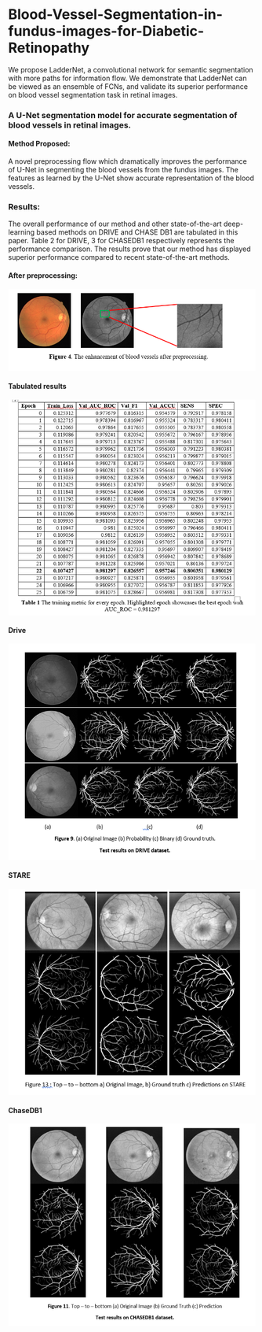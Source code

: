 # Blood-Vessel-Segmentation-in-fundus-images-for-Diabetic-Retinopathy
We propose LadderNet, a convolutional network for semantic segmentation with more paths for information flow. We demonstrate that LadderNet can be viewed as an ensemble of FCNs, and validate its superior performance on blood vessel segmentation task in retinal images.

### A U-Net segmentation model for accurate segmentation of blood vessels in retinal images.
#### Method Proposed: 
A novel preprocessing flow which dramatically improves the performance of U-Net in segmenting the blood vessels from the fundus images. The features as learned by the U-Net show accurate representation of the blood vessels.
### Results: 
The overall performance of our method and other state-of-the-art deep-learning based methods on DRIVE and CHASE DB1 are tabulated in this paper. Table 2 for DRIVE, 3 for CHASEDB1 respectively represents the performance comparison. The results prove that our method has displayed superior performance compared to recent state-of-the-art methods.

#### After preprocessing:

![Pre-processed image](https://github.com/Sowmya-Iyer/Blood-Vessel-Segmentation-in-fundus-images-for-Diabetic-Retinopathy/blob/main/results/PrePorc.PNG)

#### Tabulated results

![results](https://github.com/Sowmya-Iyer/Blood-Vessel-Segmentation-in-fundus-images-for-Diabetic-Retinopathy/blob/main/results/results.PNG)

#### Drive

![](https://github.com/Sowmya-Iyer/Blood-Vessel-Segmentation-in-fundus-images-for-Diabetic-Retinopathy/blob/main/results/drive_result.PNG)

#### STARE

![](https://github.com/Sowmya-Iyer/Blood-Vessel-Segmentation-in-fundus-images-for-Diabetic-Retinopathy/blob/main/results/stare_results.PNG)

#### ChaseDB1

![](https://github.com/Sowmya-Iyer/Blood-Vessel-Segmentation-in-fundus-images-for-Diabetic-Retinopathy/blob/main/results/chasedb1_results.PNG)
